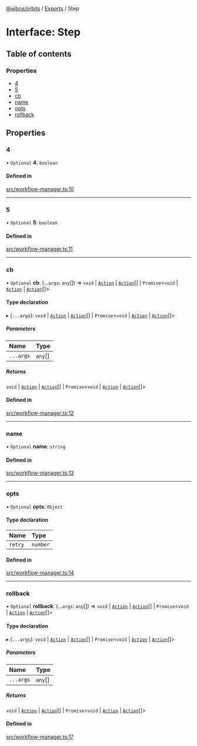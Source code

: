 [@wbce/orbits](../README.md) / [Exports](../modules.md) / Step

# Interface: Step

## Table of contents

### Properties

- [4](Step.md#4)
- [5](Step.md#5)
- [cb](Step.md#cb)
- [name](Step.md#name)
- [opts](Step.md#opts)
- [rollback](Step.md#rollback)

## Properties

### 4

• `Optional` **4**: `boolean`

#### Defined in

[src/workflow-manager.ts:10](https://gitlab.com/webcapsule/actions/-/blob/5d56f22/src/core/actions/src/workflow-manager.ts#L10)

___

### 5

• `Optional` **5**: `boolean`

#### Defined in

[src/workflow-manager.ts:11](https://gitlab.com/webcapsule/actions/-/blob/5d56f22/src/core/actions/src/workflow-manager.ts#L11)

___

### cb

• `Optional` **cb**: (...`args`: `any`[]) => `void` \| [`Action`](../classes/Action.md) \| [`Action`](../classes/Action.md)[] \| `Promise`<`void` \| [`Action`](../classes/Action.md) \| [`Action`](../classes/Action.md)[]\>

#### Type declaration

▸ (`...args`): `void` \| [`Action`](../classes/Action.md) \| [`Action`](../classes/Action.md)[] \| `Promise`<`void` \| [`Action`](../classes/Action.md) \| [`Action`](../classes/Action.md)[]\>

##### Parameters

| Name | Type |
| :------ | :------ |
| `...args` | `any`[] |

##### Returns

`void` \| [`Action`](../classes/Action.md) \| [`Action`](../classes/Action.md)[] \| `Promise`<`void` \| [`Action`](../classes/Action.md) \| [`Action`](../classes/Action.md)[]\>

#### Defined in

[src/workflow-manager.ts:12](https://gitlab.com/webcapsule/actions/-/blob/5d56f22/src/core/actions/src/workflow-manager.ts#L12)

___

### name

• `Optional` **name**: `string`

#### Defined in

[src/workflow-manager.ts:13](https://gitlab.com/webcapsule/actions/-/blob/5d56f22/src/core/actions/src/workflow-manager.ts#L13)

___

### opts

• `Optional` **opts**: `Object`

#### Type declaration

| Name | Type |
| :------ | :------ |
| `retry` | `number` |

#### Defined in

[src/workflow-manager.ts:14](https://gitlab.com/webcapsule/actions/-/blob/5d56f22/src/core/actions/src/workflow-manager.ts#L14)

___

### rollback

• `Optional` **rollback**: (...`args`: `any`[]) => `void` \| [`Action`](../classes/Action.md) \| [`Action`](../classes/Action.md)[] \| `Promise`<`void` \| [`Action`](../classes/Action.md) \| [`Action`](../classes/Action.md)[]\>

#### Type declaration

▸ (`...args`): `void` \| [`Action`](../classes/Action.md) \| [`Action`](../classes/Action.md)[] \| `Promise`<`void` \| [`Action`](../classes/Action.md) \| [`Action`](../classes/Action.md)[]\>

##### Parameters

| Name | Type |
| :------ | :------ |
| `...args` | `any`[] |

##### Returns

`void` \| [`Action`](../classes/Action.md) \| [`Action`](../classes/Action.md)[] \| `Promise`<`void` \| [`Action`](../classes/Action.md) \| [`Action`](../classes/Action.md)[]\>

#### Defined in

[src/workflow-manager.ts:17](https://gitlab.com/webcapsule/actions/-/blob/5d56f22/src/core/actions/src/workflow-manager.ts#L17)
